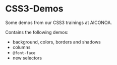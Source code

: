 CSS3-Demos
===========

Some demos from our CSS3 trainings at AICONOA.

Contains the following demos:
* background, colors, borders and shadows
* columns
* `@font-face`
* new selectors

